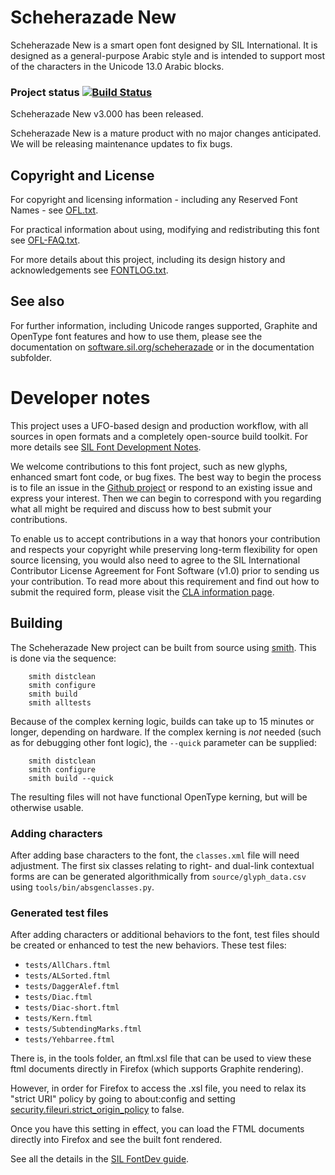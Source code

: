 # Scheherazade New

Scheherazade New is a smart open font designed by SIL International. It is designed as a general-purpose Arabic style and is intended to support most of the characters in the Unicode 13.0 Arabic blocks.

### Project status [![Build Status](http://build.palaso.org/app/rest/builds/buildType:Fonts_ScheherazadeNew/statusIcon)](http://build.palaso.org/viewType.html?buildTypeId=Fonts_ScheherazadeNew&guest=1)

Scheherazade New v3.000 has been released. 

Scheherazade New is a mature product with no major changes anticipated. We will be releasing maintenance updates to fix bugs. 


## Copyright and License
For copyright and licensing information - including any Reserved Font Names - see [OFL.txt](OFL.txt).

For practical information about using, modifying and redistributing this font see [OFL-FAQ.txt](OFL-FAQ.txt).

For more details about this project, including its design history and acknowledgements see [FONTLOG.txt](FONTLOG.txt).

## See also
For further information, including Unicode ranges supported, Graphite and OpenType font features
and how to use them, please see the documentation on [software.sil.org/scheherazade](http://software.sil.org/scheherazade/)
or in the documentation subfolder.

# Developer notes

This project uses a UFO-based design and production workflow, with all sources in open formats and a completely open-source build toolkit. For more details see [SIL Font Development Notes](https://silnrsi.github.io/silfontdev/en-US/Introduction.html).

We welcome contributions to this font project, such as new glyphs, enhanced smart font code, or bug fixes. The best way to begin the process is to file an issue in the [Github project](https://github.com/silnrsi/font-scheherazade) or respond to an existing issue and express your interest. Then we can begin to correspond with you regarding what all might be required and discuss how to best submit your contributions.

To enable us to accept contributions in a way that honors your contribution and respects your copyright while preserving long-term flexibility for open source licensing, you would also need to agree to the SIL International Contributor License Agreement for Font Software (v1.0) prior to sending us your contribution. To read more about this requirement and find out how to submit the required form, please visit the [CLA information page](https://software.sil.org/fontcla).

## Building

The Scheherazade New project can be built from source using [smith](https://github.com/silnrsi/smith). This is done via the sequence:
```
    smith distclean
    smith configure
    smith build
    smith alltests
```

Because of the complex kerning logic, builds can take up to 15 minutes or longer, depending on hardware. If the complex kerning is _not_ needed (such as for debugging other font logic), the `--quick` parameter can be supplied: 
```
    smith distclean
    smith configure
    smith build --quick
```
The resulting files will not have functional OpenType kerning, but will be otherwise usable.

### Adding characters

After adding base characters to the font, the `classes.xml` file will need adjustment. The first six
classes relating to right- and dual-link contextual forms are can be generated algorithmically
from `source/glyph_data.csv` using `tools/bin/absgenclasses.py`.

### Generated test files

After adding characters or additional behaviors to the font, test files should be created or enhanced to test the new behaviors. These test files:
- `tests/AllChars.ftml` 
- `tests/ALSorted.ftml`
- `tests/DaggerAlef.ftml`
- `tests/Diac.ftml`
- `tests/Diac-short.ftml`
- `tests/Kern.ftml`
- `tests/SubtendingMarks.ftml`
- `tests/Yehbarree.ftml`

There is, in the tools folder, an ftml.xsl file that can be used to view these ftml documents directly in Firefox (which supports
Graphite rendering). 

However, in order for Firefox to access the .xsl file, you need to relax its "strict URI" policy by going to about:config and
setting [security.fileuri.strict_origin_policy](http://kb.mozillazine.org/Security.fileuri.strict_origin_policy) to false.

Once you have this setting in effect, you can load the FTML documents directly into Firefox and see the built font rendered.

See all the details in the [SIL FontDev guide](https://silnrsi.github.io/silfontdev/).
